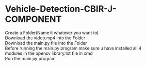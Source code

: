# Vehicle-Detection-CBIR-J-COMPONENT
Create a Folder(Name it whatever you want to)\
Download the video.mp4 into the Folder\
Download the main.py file into the Folder\
Before running the main.py program make sure u have installed all 4 modules in the opencv library.txt file in cmd\
Run the main.py program
